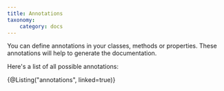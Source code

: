 ```yaml
---
title: Annotations
taxonomy:
    category: docs
---
```


You can define annotations in your classes, methods or properties.
These annotations will help to generate the documentation.

Here's a list of all possible annotations:

{@Listing("annotations", linked=true)}
